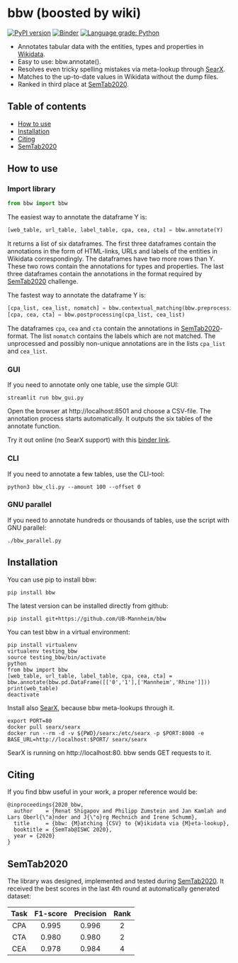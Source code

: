 # bbw (boosted by wiki)
[![PyPI version](https://badge.fury.io/py/bbw.svg)](https://badge.fury.io/py/bbw)
[![Binder](https://mybinder.org/badge_logo.svg)](https://mybinder.org/v2/gh/UB-Mannheim/bbw/main?filepath=bbw.ipynb)
[![Language grade: Python](https://img.shields.io/lgtm/grade/python/g/UB-Mannheim/bbw.svg?logo=lgtm&logoWidth=18)](https://lgtm.com/projects/g/UB-Mannheim/bbw/context:python)

* Annotates tabular data with the entities, types and properties in [Wikidata](https://www.wikidata.org).
* Easy to use: bbw.annotate().
* Resolves even tricky spelling mistakes via meta-lookup through [SearX](https://github.com/searx/searx).
* Matches to the up-to-date values in Wikidata without the dump files.
* Ranked in third place at [SemTab2020](https://www.cs.ox.ac.uk/isg/challenges/sem-tab/2020).

## Table of contents
- [How to use](#how-to-use)
- [Installation](#installation)
- [Citing](#citing)
- [SemTab2020](#semtab2020)

## How to use

### Import library
```python
from bbw import bbw
```

The easiest way to annotate the dataframe Y is:
```python
[web_table, url_table, label_table, cpa, cea, cta] = bbw.annotate(Y)
```
It returns a list of six dataframes. The first three dataframes contain the annotations in the form of HTML-links, URLs and labels of the entities in Wikidata correspondingly. The dataframes have two more rows than Y. These two rows contain the annotations for types and properties. The last three dataframes contain the annotations in the format required by [SemTab2020](https://www.cs.ox.ac.uk/isg/challenges/sem-tab/2020) challenge.

The fastest way to annotate the dataframe Y is:
```python
[cpa_list, cea_list, nomatch] = bbw.contextual_matching(bbw.preprocessing(Y))
[cpa, cea, cta] = bbw.postprocessing(cpa_list, cea_list)
```
The dataframes ```cpa```, ```cea``` and ```cta``` contain the annotations in [SemTab2020](https://www.cs.ox.ac.uk/isg/challenges/sem-tab/2020)-format. The list ```nomatch``` contains the labels which are not matched. The unprocessed and possibly non-unique annotations are in the lists ```cpa_list``` and ```cea_list```.

### GUI

If you need to annotate only one table, use the simple GUI:
```shell
streamlit run bbw_gui.py
```

Open the browser at http://localhost:8501 and choose a CSV-file. The annotation process starts automatically. It outputs the six tables of the annotate function.

Try it out online (no SearX support) with this [binder link](https://mybinder.org/v2/gh/UB-Mannheim/bbw/main?urlpath=proxy/8501/).

### CLI

If you need to annotate a few tables, use the CLI-tool:
```shell
python3 bbw_cli.py --amount 100 --offset 0
```
### GNU parallel

If you need to annotate hundreds or thousands of tables, use the script with GNU parallel:
```shell
./bbw_parallel.py
```

## Installation

You can use pip to install bbw:
```
pip install bbw
```

The latest version can be installed directly from github:
```
pip install git+https://github.com/UB-Mannheim/bbw
```

You can test bbw in a virtual environment:
```
pip install virtualenv
virtualenv testing_bbw
source testing_bbw/bin/activate
python
from bbw import bbw
[web_table, url_table, label_table, cpa, cea, cta] = bbw.annotate(bbw.pd.DataFrame([['0','1'],['Mannheim','Rhine']]))
print(web_table)
deactivate
```

Install also [SearX](https://github.com/searx/searx), because bbw meta-lookups through it. 
```shell
export PORT=80
docker pull searx/searx
docker run --rm -d -v ${PWD}/searx:/etc/searx -p $PORT:8080 -e BASE_URL=http://localhost:$PORT/ searx/searx
```
SearX is running on http://localhost:80. bbw sends GET requests to it.

## Citing

If you find bbw useful in your work, a proper reference would be:
```
@inproceedings{2020_bbw,
  author    = {Renat Shigapov and Philipp Zumstein and Jan Kamlah and Lars Oberl{\"a}nder and J{\"o}rg Mechnich and Irene Schumm},
  title     = {bbw: {M}atching {CSV} to {W}ikidata via {M}eta-lookup},
  booktitle = {SemTab@ISWC 2020},
  year = {2020}
}
```

## SemTab2020

The library was designed, implemented and tested during [SemTab2020](https://www.cs.ox.ac.uk/isg/challenges/sem-tab/2020).
It received the best scores in the last 4th round at automatically generated dataset:

| Task | F1-score | Precision | Rank |
|:------:|:------:|:------:|:------:|
| CPA | 0.995 | 0.996 | 2 |
| CTA | 0.980 | 0.980 | 2 |
| CEA | 0.978 | 0.984 | 4 |
